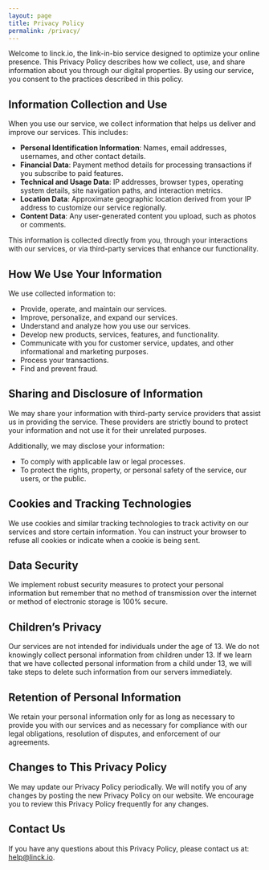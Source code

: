 ```yaml
---
layout: page
title: Privacy Policy
permalink: /privacy/
---
```


Welcome to linck.io, the link-in-bio service designed to optimize your online presence. This Privacy Policy describes how we collect, use, and share information about you through our digital properties. By using our service, you consent to the practices described in this policy.

## **Information Collection and Use**

When you use our service, we collect information that helps us deliver and improve our services. This includes:

- **Personal Identification Information**: Names, email addresses, usernames, and other contact details.
- **Financial Data**: Payment method details for processing transactions if you subscribe to paid features.
- **Technical and Usage Data**: IP addresses, browser types, operating system details, site navigation paths, and interaction metrics.
- **Location Data**: Approximate geographic location derived from your IP address to customize our service regionally.
- **Content Data**: Any user-generated content you upload, such as photos or comments.

This information is collected directly from you, through your interactions with our services, or via third-party services that enhance our functionality.

## **How We Use Your Information**

We use collected information to:

- Provide, operate, and maintain our services.
- Improve, personalize, and expand our services.
- Understand and analyze how you use our services.
- Develop new products, services, features, and functionality.
- Communicate with you for customer service, updates, and other informational and marketing purposes.
- Process your transactions.
- Find and prevent fraud.

## **Sharing and Disclosure of Information**

We may share your information with third-party service providers that assist us in providing the service. These providers are strictly bound to protect your information and not use it for their unrelated purposes.

Additionally, we may disclose your information:

- To comply with applicable law or legal processes.
- To protect the rights, property, or personal safety of the service, our users, or the public.

## **Cookies and Tracking Technologies**

We use cookies and similar tracking technologies to track activity on our services and store certain information. You can instruct your browser to refuse all cookies or indicate when a cookie is being sent.

## **Data Security**

We implement robust security measures to protect your personal information but remember that no method of transmission over the internet or method of electronic storage is 100% secure.

## **Children’s Privacy**

Our services are not intended for individuals under the age of 13. We do not knowingly collect personal information from children under 13. If we learn that we have collected personal information from a child under 13, we will take steps to delete such information from our servers immediately.

## **Retention of Personal Information**

We retain your personal information only for as long as necessary to provide you with our services and as necessary for compliance with our legal obligations, resolution of disputes, and enforcement of our agreements.

## **Changes to This Privacy Policy**

We may update our Privacy Policy periodically. We will notify you of any changes by posting the new Privacy Policy on our website. We encourage you to review this Privacy Policy frequently for any changes.

## **Contact Us**

If you have any questions about this Privacy Policy, please contact us at: help@linck.io.
